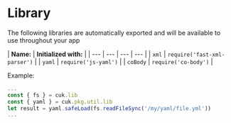 # Library

The following libraries are automatically exported and will be available to use throughout your app

| **Name:** | **Initialized with:** |
| --- | --- | --- | --- |
| `xml` | `require('fast-xml-parser')` |
| `yaml` | `require('js-yaml')` |
| `coBody` | `require('co-body')` |

Example:

```javascript
...
const { fs } = cuk.lib
const { yaml } = cuk.pkg.util.lib
let result = yaml.safeLoad(fs.readFileSync('/my/yaml/file.yml'))
...
```

